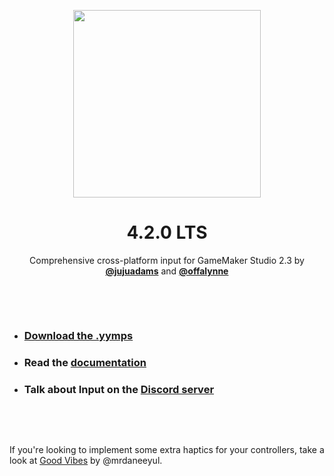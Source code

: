 <p align="center"><img src="https://raw.githubusercontent.com/JujuAdams/input/master/LOGO.png" style="display:block; margin:auto; width:300px"></p>
<h1 align="center">4.2.0 LTS</h1>

<p align="center">Comprehensive cross-platform input for GameMaker Studio 2.3 by <a href="http://www.jujuadams.com/"><b>@jujuadams</b></a> and <a href="https://offalynne.neocities.org/"><b>@offalynne</b></a></p>

&nbsp;

&nbsp;

- ### [Download the .yymps](https://github.com/JujuAdams/input/releases/)
- ### Read the [documentation](http://jujuadams.github.io/Input)
- ### Talk about Input on the [Discord server](https://discord.gg/8krYCqr)

&nbsp;

&nbsp;

If you're looking to implement some extra haptics for your controllers, take a look at [Good Vibes](https://github.com/mrdaneeyul/good-vibes/) by @mrdaneeyul.
